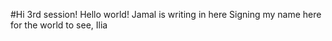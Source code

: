 #Hi 3rd session!
Hello world!
Jamal is writing in here
Signing my name here for the world to see, Ilia
